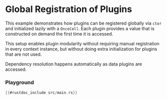 # Global Registration of Plugins

This example demonstrates how plugins can be registered globally via `ctor` and initialized lazily with a `OnceCell`.
Each plugin provides a value that is constructed on demand the first time it is accessed.

This setup enables plugin modularity without requiring manual registration in every context instance,
but without doing extra initialization for plugins that are not used.

Dependency resolution happens automatically as data plugins are accessed.

### Playground

```rust
{{#rustdoc_include src/main.rs}}
```
